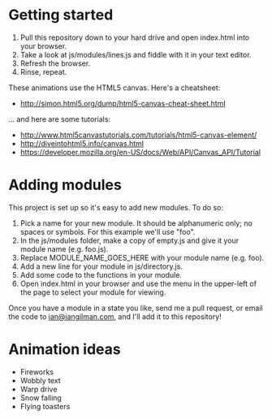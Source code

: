 # Getting started

1. Pull this repository down to your hard drive and open index.html into your browser. 
1. Take a look at js/modules/lines.js and fiddle with it in your text editor. 
1. Refresh the browser. 
1. Rinse, repeat.

These animations use the HTML5 canvas. Here's a cheatsheet: 

* http://simon.html5.org/dump/html5-canvas-cheat-sheet.html

... and here are some tutorials:

* http://www.html5canvastutorials.com/tutorials/html5-canvas-element/
* http://diveintohtml5.info/canvas.html
* https://developer.mozilla.org/en-US/docs/Web/API/Canvas_API/Tutorial

# Adding modules

This project is set up so it's easy to add new modules. To do so:

1. Pick a name for your new module. It should be alphanumeric only; no spaces or symbols. For this example we'll use "foo".
1. In the js/modules folder, make a copy of empty.js and give it your module name (e.g. foo.js).
1. Replace MODULE_NAME_GOES_HERE with your module name (e.g. foo).
1. Add a new line for your module in js/directory.js.
1. Add some code to the functions in your module.
1. Open index.html in your browser and use the menu in the upper-left of the page to select your module for viewing.

Once you have a module in a state you like, send me a pull request, or email the code to ian@iangilman.com, and I'll add it to this repository!

# Animation ideas

* Fireworks
* Wobbly text
* Warp drive
* Snow falling
* Flying toasters
